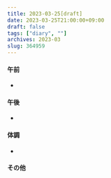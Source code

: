 ```yaml
---
title: 2023-03-25[draft]
date: 2023-03-25T21:00:00+09:00
draft: false
tags: ["diary", ""]
archives: 2023-03
slug: 364959
---
```

#### 午前
- 
#### 午後
- 
#### 体調
- 
#### その他